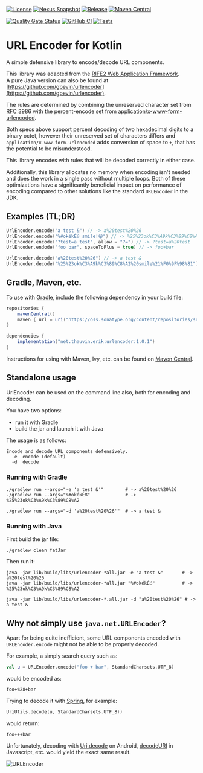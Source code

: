 [![License](https://img.shields.io/badge/license-Apache%20License%202.0-blue.svg)](https://opensource.org/licenses/Apache-2.0)
[![Nexus Snapshot](https://img.shields.io/nexus/s/net.thauvin.erik/urlencoder?server=https%3A%2F%2Foss.sonatype.org%2F)](https://oss.sonatype.org/content/repositories/snapshots/net/thauvin/erik/urlencoder/)
[![Release](https://img.shields.io/github/release/ethauvin/urlencoder.svg)](https://github.com/ethauvin/urlencoder/releases/latest)
[![Maven Central](https://maven-badges.herokuapp.com/maven-central/net.thauvin.erik/urlencoder/badge.svg?color=blue)](https://maven-badges.herokuapp.com/maven-central/net.thauvin.erik/urlencoder)

[![Quality Gate Status](https://sonarcloud.io/api/project_badges/measure?project=ethauvin_urlencoder&metric=alert_status)](https://sonarcloud.io/dashboard?id=ethauvin_urlencoder)
[![GitHub CI](https://github.com/ethauvin/urlencoder/actions/workflows/gradle.yml/badge.svg)](https://github.com/ethauvin/urlencoder/actions/workflows/gradle.yml)
[![Tests](https://rife2.com/tests-badge/badge/net.thauvin.erik/urlencoder)](https://github.com/ethauvin/urlencoder/actions/workflows/gradle.yml)

# URL Encoder for Kotlin

A simple defensive library to encode/decode URL components.

This library was adapted from the [RIFE2 Web Application Framework](https://rife2.com).  
A pure Java version can also be found at [https://github.com/gbevin/urlencoder](https://github.com/gbevin/urlencoder).

The rules are determined by combining the unreserved character set from
[RFC 3986](https://www.rfc-editor.org/rfc/rfc3986#page-13) with the
percent-encode set from
[application/x-www-form-urlencoded](https://url.spec.whatwg.org/#application-x-www-form-urlencoded-percent-encode-set).

Both specs above support percent decoding of two hexadecimal digits to a
binary octet, however their unreserved set of characters differs and
`application/x-www-form-urlencoded` adds conversion of space to `+`,
that has the potential to be misunderstood.

This library encodes with rules that will be decoded correctly in either case.

Additionally, this library allocates no memory when encoding isn't needed and
does the work in a single pass without multiple loops. Both of these
optimizations have a significantly beneficial impact on performance of encoding
compared to other solutions like the standard `URLEncoder` in the JDK.

## Examples (TL;DR)

```kotlin
UrlEncoder.encode("a test &") // -> a%20test%20%26
UrlEncoder.encode("%#okékÉȢ smile!😁") // -> %25%23ok%C3%A9k%C3%89%C8%A2%20smile%21%F0%9F%98%81
UrlEncoder.encode("?test=a test", allow = "?=") // -> ?test=a%20test
UrlEncoder.endode("foo bar", spaceToPlus = true) // -> foo+bar

UrlEncoder.decode("a%20test%20%26") // -> a test &
UrlEncoder.decode("%25%23ok%C3%A9k%C3%89%C8%A2%20smile%21%F0%9F%98%81") // -> %#okékÉȢ smile!😁
```

## Gradle, Maven, etc.

To use with [Gradle](https://gradle.org/), include the following dependency in your build file:

```gradle
repositories {
    mavenCentral()
    maven { url = uri("https://oss.sonatype.org/content/repositories/snapshots") } // only needed for SNAPSHOT
}

dependencies {
    implementation("net.thauvin.erik:urlencoder:1.0.1")
}
```

Instructions for using with Maven, Ivy, etc. can be found
on [Maven Central](https://maven-badges.herokuapp.com/maven-central/net.thauvin.erik/urlencoder).

## Standalone usage

UrlEncoder can be used on the command line also, both for encoding and decoding.

You have two options:

* run it with Gradle
* build the jar and launch it with Java

The usage is as follows:

```
Encode and decode URL components defensively.
  -e  encode (default)
  -d  decode
```

### Running with Gradle

```shell
./gradlew run --args="-e 'a test &'"        # -> a%20test%20%26
./gradlew run --args="%#okékÉȢ"             # -> %25%23ok%C3%A9k%C3%89%C8%A2

./gradlew run --args="-d 'a%20test%20%26'"  # -> a test &
```

### Running with Java

First build the jar file:

```shell
./gradlew clean fatJar
```

Then run it:

```shell
java -jar lib/build/libs/urlencoder-*all.jar -e "a test &"       # -> a%20test%20%26
java -jar lib/build/libs/urlencoder-*all.jar "%#okékÉȢ"          # -> %25%23ok%C3%A9k%C3%89%C8%A2

java -jar lib/build/libs/urlencoder-*.all.jar -d "a%20test%20%26" # -> a test &
```

## Why not simply use `java.net.URLEncoder`?

Apart for being quite inefficient, some URL components encoded with `URLEncoder.encode` might not be able to be properly decoded.

For example, a simply search query such as:

```kotlin
val u = URLEncoder.encode("foo + bar", StandardCharsets.UTF_8)
```

would be encoded as:

```
foo+%28+bar
```

Trying to decode it with [Spring](https://docs.spring.io/spring-framework/docs/current/javadoc-api/org/springframework/web/util/UriUtils.html#decode(java.lang.String,java.lang.String)), for example:

```kotlin
UriUtils.decode(u, StandardCharsets.UTF_8))
```

would return:

```
foo+++bar
```

Unfortunately, decoding with [Uri.decode](https://developer.android.com/reference/android/net/Uri#decode(java.lang.String)) on Android, [decodeURI](https://developer.mozilla.org/en-US/docs/Web/JavaScript/Reference/Global_Objects/decodeURI) in Javascript, etc. would yield the exact same result.

![URLEncoder](https://live.staticflickr.com/65535/52607534147_dee4a5a390_c.jpg)

